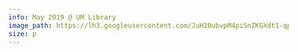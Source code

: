 ```yaml
---
info: May 2019 @ UM Library
image_path: https://lh3.googleusercontent.com/JuH20ubvpM4piSnZKGXdt1-qpUDg6OqS6vHvmV7sm08I5DvN4sSUF2H0xNN8PY_1KO-4fPJnGXPIA79JOT023makv5v7a2bY6aPC4kFYvprruS07VLow2tkBmLogDR09Yh5f9nkylg
size: p
---
```


